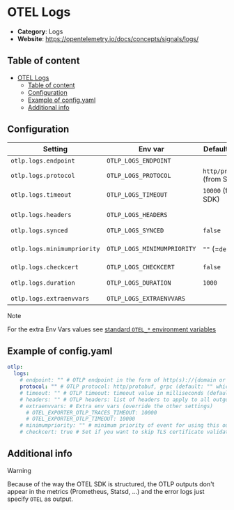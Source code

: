 # OTEL Logs

- **Category**: Logs
- **Website**: <https://opentelemetry.io/docs/concepts/signals/logs/>

## Table of content

- [OTEL Logs](#otel-logs)
  - [Table of content](#table-of-content)
  - [Configuration](#configuration)
  - [Example of config.yaml](#example-of-configyaml)
  - [Additional info](#additional-info)

## Configuration

|           Setting           |           Env var           |       Default value        |                                                             Description                                                             |
| --------------------------- | --------------------------- | -------------------------- | ----------------------------------------------------------------------------------------------------------------------------------- |
| `otlp.logs.endpoint`        | `OTLP_LOGS_ENDPOINT`        |                            | OTLP endpoint in the form of http://{domain or ip}:4318/v1/logs                                                                     |
| `otlp.logs.protocol`        | `OTLP_LOGS_PROTOCOL`        | `http/protobuf` (from SDK) | OTLP Protocol: `http/protobuf`, `grpc`                                                                                              |
| `otlp.logs.timeout`         | `OTLP_LOGS_TIMEOUT`         | `10000` (from SDK)         | Timeout value in milliseconds                                                                                                       |
| `otlp.logs.headers`         | `OTLP_LOGS_HEADERS`         |                            | List of headers to apply to all outgoing logs in the form of "some-key=some-value,other-key=other-value"                            |
| `otlp.logs.synced`          | `OTLP_LOGS_SYNCED`          | `false`                    | Set to `true` if you want logs to be sent synchronously                                                                             |
| `otlp.logs.minimumpriority` | `OTLP_LOGS_MINIMUMPRIORITY` | `""` (=`debug`)            | minimum priority of event for using this output, order is `emergency,alert,critical,error,warning,notice,informational,debug or ""` |
| `otlp.logs.checkcert`       | `OTLP_LOGS_CHECKCERT`       | `false`                    | Set if you want to skip TLS certificate validation                                                                                  |
| `otlp.logs.duration`        | `OTLP_LOGS_DURATION`        | `1000`                     | Artificial span duration in milliseconds (as Falco doesn't provide an ending timestamp)                                             |
| `otlp.logs.extraenvvars`    | `OTLP_LOGS_EXTRAENVVARS`    |                            | Extra env vars (override the other settings)                                                                                        |

> [!NOTE]
For the extra Env Vars values see [standard `OTEL_*` environment variables](https://opentelemetry.io/docs/specs/otel/configuration/sdk-environment-variables/)

## Example of config.yaml

```yaml
otlp:
  logs:
    # endpoint: "" # OTLP endpoint in the form of http(s)://{domain or ip}:4318(/v1/logs), if not empty, OTLP Traces output is enabled
    protocol: "" # OTLP protocol: http/protobuf, grpc (default: "" which uses SDK default: "http/protobuf")
    # timeout: "" # OTLP timeout: timeout value in milliseconds (default: "" which uses SDK default: 10000)
    # headers: "" # OTLP headers: list of headers to apply to all outgoing traces in the form of "some-key=some-value,other-key=other-value" (default: "")
    # extraenvvars: # Extra env vars (override the other settings)
      # OTEL_EXPORTER_OTLP_TRACES_TIMEOUT: 10000
      # OTEL_EXPORTER_OTLP_TIMEOUT: 10000
    # minimumpriority: "" # minimum priority of event for using this output, order is emergency|alert|critical|error|warning|notice|informational|debug or "" (default)
    # checkcert: true # Set if you want to skip TLS certificate validation (default: true)
```

## Additional info

> [!WARNING]
Because of the way the OTEL SDK is structured, the OTLP outputs don't appear in the metrics (Prometheus, Statsd, ...) 
and the error logs just specify `OTEL` as output.
